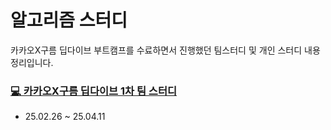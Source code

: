 # 알고리즘 스터디

카카오X구름 딥다이브 부트캠프를 수료하면서 진행했던 팀스터디 및 개인 스터디 내용 정리입니다.

### [💻 카카오X구름 딥다이브 1차 팀 스터디](https://github.com/beta-tester-team2)
- 25.02.26 ~ 25.04.11

